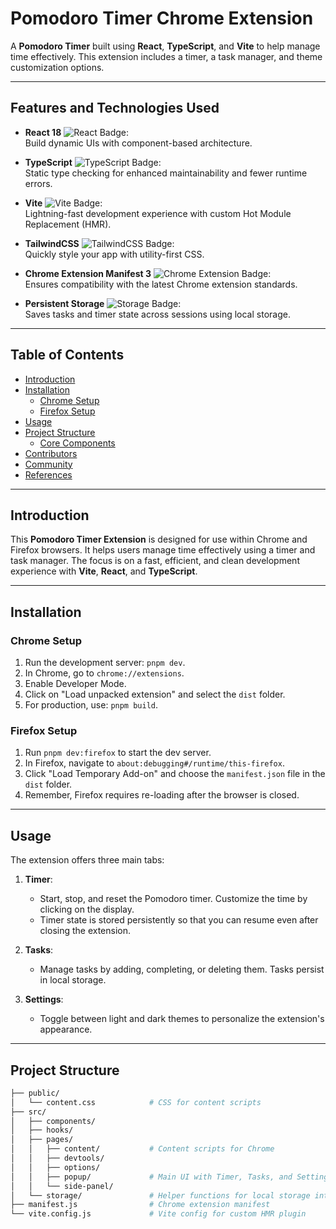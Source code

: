 # Pomodoro Timer Chrome Extension

A **Pomodoro Timer** built using **React**, **TypeScript**, and **Vite** to help manage time effectively. This extension includes a timer, a task manager, and theme customization options.

---
## Features and Technologies Used

<div align="left">

- **React 18** ![React Badge](https://img.shields.io/badge/React-61DAFB?style=for-the-badge&logo=react&logoColor=black):  
  Build dynamic UIs with component-based architecture.
  
- **TypeScript** ![TypeScript Badge](https://img.shields.io/badge/Typescript-3178C6?style=for-the-badge&logo=typescript&logoColor=white):  
  Static type checking for enhanced maintainability and fewer runtime errors.
  
- **Vite** ![Vite Badge](https://img.shields.io/badge/Vite-646CFF?style=for-the-badge&logo=vite&logoColor=white):  
  Lightning-fast development experience with custom Hot Module Replacement (HMR).
  
- **TailwindCSS** ![TailwindCSS Badge](https://img.shields.io/badge/TailwindCSS-38B2AC?style=for-the-badge&logo=tailwindcss&logoColor=white):  
  Quickly style your app with utility-first CSS.
  
- **Chrome Extension Manifest 3** ![Chrome Extension Badge](https://img.shields.io/badge/Chrome_Extension-4285F4?style=for-the-badge&logo=googlechrome&logoColor=white):  
  Ensures compatibility with the latest Chrome extension standards.
  
- **Persistent Storage** ![Storage Badge](https://img.shields.io/badge/Storage-4285F4?style=for-the-badge&logo=googlechrome&logoColor=white):  
  Saves tasks and timer state across sessions using local storage.

</div>

---

## Table of Contents

- [Introduction](#introduction)
- [Installation](#installation)
  - [Chrome Setup](#chrome-setup)
  - [Firefox Setup](#firefox-setup)
- [Usage](#usage)
- [Project Structure](#project-structure)
  - [Core Components](#core-components)
- [Contributors](#contributors)
- [Community](#community)
- [References](#references)

---

## Introduction

This **Pomodoro Timer Extension** is designed for use within Chrome and Firefox browsers. It helps users manage time effectively using a timer and task manager. The focus is on a fast, efficient, and clean development experience with **Vite**, **React**, and **TypeScript**.

---

## Installation

### Chrome Setup

1. Run the development server: `pnpm dev`.
2. In Chrome, go to `chrome://extensions`.
3. Enable Developer Mode.
4. Click on "Load unpacked extension" and select the `dist` folder.
5. For production, use: `pnpm build`.

### Firefox Setup

1. Run `pnpm dev:firefox` to start the dev server.
2. In Firefox, navigate to `about:debugging#/runtime/this-firefox`.
3. Click "Load Temporary Add-on" and choose the `manifest.json` file in the `dist` folder.
4. Remember, Firefox requires re-loading after the browser is closed.

---

## Usage

The extension offers three main tabs:

1. **Timer**: 
   - Start, stop, and reset the Pomodoro timer. Customize the time by clicking on the display.
   - Timer state is stored persistently so that you can resume even after closing the extension.
   
2. **Tasks**: 
   - Manage tasks by adding, completing, or deleting them. Tasks persist in local storage.
   
3. **Settings**: 
   - Toggle between light and dark themes to personalize the extension's appearance.

---

## Project Structure

```bash
├── public/
│   └── content.css            # CSS for content scripts
├── src/
│   ├── components/
│   ├── hooks/
│   ├── pages/
│   │   ├── content/           # Content scripts for Chrome
│   │   ├── devtools/
│   │   ├── options/
│   │   ├── popup/             # Main UI with Timer, Tasks, and Settings
│   │   └── side-panel/
│   └── storage/               # Helper functions for local storage integration
├── manifest.js                # Chrome extension manifest
└── vite.config.js             # Vite config for custom HMR plugin
```